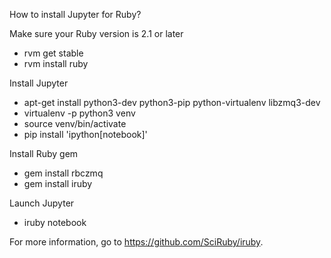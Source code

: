 How to install Jupyter for Ruby?

Make sure your Ruby version is 2.1 or later
* rvm get stable
* rvm install ruby

Install Jupyter
* apt-get install python3-dev python3-pip python-virtualenv libzmq3-dev
* virtualenv -p python3 venv
* source venv/bin/activate
* pip install 'ipython[notebook]'

Install Ruby gem
* gem install rbczmq
* gem install iruby

Launch Jupyter
* iruby notebook

For more information, go to https://github.com/SciRuby/iruby.